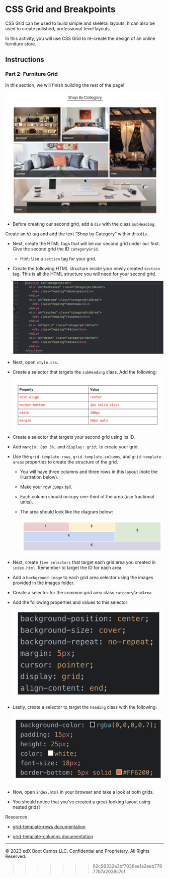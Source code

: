 
# CSS Grid and Breakpoints

CSS Grid can be used to build simple and skeletal layouts. It can also be used to create polished, professional-level layouts.

In this activity, you will use CSS Grid to re-create the design of an online furniture store.

## Instructions

### Part 2: Furniture Grid 

In this section, we will finish building the rest of the page!

  ![Part 2 Solution](images/part-2-solution.png)

* Before creating our second grid, add a `div` with the class `subHeading`.

Create an `h3` tag and add the text “Shop by Category” within this `div`.

* Next, create the HTML tags that will be our second grid under our first. Give the second grid the ID `categoryGrid`.

  * Hint: Use a `section` tag for your grid.

* Create the following HTML structure inside your newly created `section` tag. This is all the HTML structure you will need for your second grid.

  ![Category HTML](images/category-HTML.png)

* Next, open `style.css`.  

* Create a selector that targets the `subHeading` class. Add the following:

  ![Sub Heading Properties](images/subHeading-properties.png)

* Create a selector that targets your second grid using its ID.

* Add `margin: 0px 5%;` and `display: grid;` to create your grid.

* Use the `grid-template-rows`, `grid-template-columns`, and `grid-template-areas` properties to create the structure of the grid.

  * You will have three columns and three rows in this layout (note the illustration below).

  * Make your row `300px` tall.

  * Each column should occupy one-third of the area (use fractional units).

  * The area should look like the diagram below:

    ![Category Grid Layout](images/category-grid-layout.png)

* Next, create `five selectors` that target each grid area you created in `index.html`. Remember to target the ID for each area.

* Add a `background-image` to each grid area selector using the images provided in the images folder.

* Create a selector for the common grid area class `categoryGridArea`.

* Add the following properties and values to this selector:

    ![Category Grid Area Properties](images/categoryGridArea-properties.png)

* Lastly, create a selector to target the `heading` class with the following:

    ![Heading Properties](images/heading-properties.png)
	
* Now, open `index.html` in your browser and take a look at both grids. 

* You should notice that you’ve created a great-looking layout using nested grids!

Resources

* [grid-template-rows documentation](https://www.w3schools.com/cssref/pr_grid-template-rows.asp) 

* [grid-template-columns documentation](https://www.w3schools.com/cssref/pr_grid-template-columns.asp)

---

© 2023 edX Boot Camps LLC. Confidential and Proprietary. All Rights Reserved.
>>>>>>> 62c96332a3bf7036ee1a2eeb77877b7a2038c7cf
